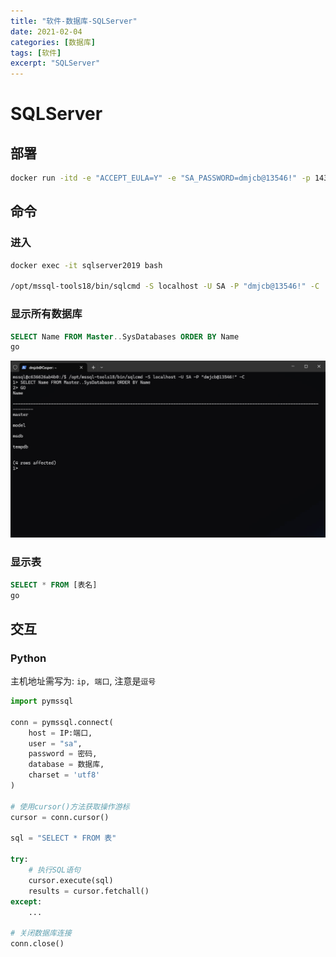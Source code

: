 ```yaml
---
title: "软件-数据库-SQLServer"
date: 2021-02-04
categories: [数据库]
tags: [软件]
excerpt: "SQLServer"
---
```


# SQLServer

## 部署

```sh
docker run -itd -e "ACCEPT_EULA=Y" -e "SA_PASSWORD=dmjcb@13546!" -p 1433:1433 --name sqlserver2019 mcr.microsoft.com/mssql/server:2019-latest
```

## 命令

### 进入

```sh
docker exec -it sqlserver2019 bash

/opt/mssql-tools18/bin/sqlcmd -S localhost -U SA -P "dmjcb@13546!" -C
```

### 显示所有数据库

```sql
SELECT Name FROM Master..SysDatabases ORDER BY Name
go
```

![](/assets/SelfImgur/20241026_135742.jpg)

### 显示表

```sql
SELECT * FROM [表名]
go
```

## 交互

### Python

主机地址需写为: `ip, 端口`, 注意是`逗号`

```py
import pymssql

conn = pymssql.connect(
    host = IP:端口,
    user = "sa",
    password = 密码,
    database = 数据库,
    charset = 'utf8'
)

# 使用cursor()方法获取操作游标
cursor = conn.cursor()

sql = "SELECT * FROM 表"

try:
    # 执行SQL语句
    cursor.execute(sql)
    results = cursor.fetchall()
except:
    ...

# 关闭数据库连接
conn.close()
```